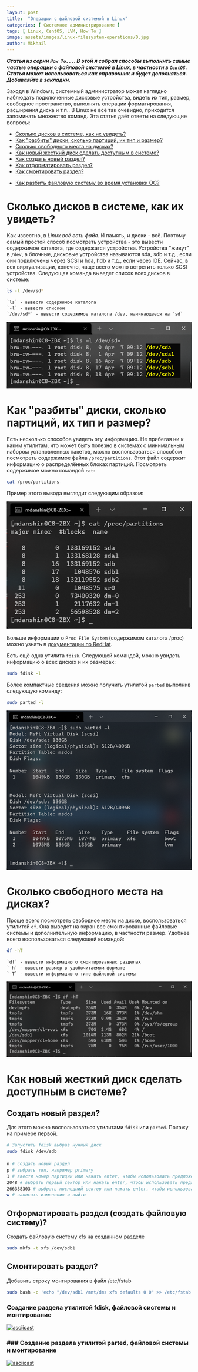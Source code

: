 ```yaml
---
layout: post
title:  "Операции с файловой системой в Linux"
categories: [ Системное администрирование ]
tags: [ Linux, CentOS, LVM, How To ]
image: assets/images/linux-filesystem-operations/0.jpg
author: Mikhail
---
```

***Статья из серии `How To...`. В этой я собрал способы выполнить самые частые операции с файловой системой в Linux, в частности в `CentOS`. Статья может использоваться как справочник и будет дополняться. Добавляйте в закладки.***

Заходя в Windows, системный администратор может наглядно наблюдать подключенные дисковые устройства, видеть их тип, размер, свободное пространство, выполнять операции форматирования, расширения диска и т.п.. В Linux не всё так очевидно, приходится запоминать множество команд. Эта статья даёт ответы на следующие вопросы:

* [Сколько дисков в системе, как их увидеть?](#lsdev)
* [Как "разбиты" диски, сколько партиций, их тип и размер?](#fdisk)
* [Сколько свободного места на дисках?](#df)
* [Как новый жесткий диск сделать доступным в системе?](#newdisk)
* [Как создать новый раздел?](#fdisk)
* [Как отформатировать раздел?](#mkfs)
* [Как смонтировать раздел?](#mount)
<!-- * [Как расширить пространство после увеличения размера жёсткого диска?] -->
* [Как разбить файловую систему во время установки ОС?](https://danshin.ms/LVM-quick-start/)

<a name="lsdev"></a>

# Сколько дисков в системе, как их увидеть?

Как известно, в *Linux всё есть файл*. И память, и диски - всё. Поэтому самый простой способ посмотреть устройства - это вывести содержимое каталога, где содержатся устройства. Устройства "живут" в `/dev`, а блочные, дисковые устройства называются sda, sdb и т.д., если они подключены через SCSI и hda, hdb и т.д., если через IDE. Сейчас, в век виртуализации, конечно, чаще всего можно встретить только SCSI устройства. Следующая команда выведет список всех дисков в системе:

```bash
ls -l /dev/sd*
```
```
`ls` - вывести содержимое каталога
`-l` - вывести списком
`/dev/sd*` - вывести содержимое каталога /dev, начинающееся на `sd`
```

![assets/images/linux-filesystem-operations/1.png](/assets/images/linux-filesystem-operations/1.png)

<a name="fdisk"></a>

# Как "разбиты" диски, сколько партиций, их тип и размер?

Есть несколько способов увидеть эту информацию. Не прибегая ни к каким утилитам, что может быть полезно в системах с минимальным набором установленных пакетов, можно воспользоваться способом посмотреть содержимое файла `/proc/partitions`. Этот файл содержит информацию о распределённых блоках партиций. Посмотреть содержимое можно командой `cat`:

```bash
cat /proc/partitions
```

Пример этого вывода выглядит следующим образом:

![assets/images/linux-filesystem-operations/2.png](/assets/images/linux-filesystem-operations/2.png)

Больше информации о `Proc File System` (содержимом каталога /proc) можно узнать в [документации по RedHat](https://access.redhat.com/documentation/en-us/red_hat_enterprise_linux/6/html/deployment_guide/s1-proc-topfiles).

Есть ещё одна утилита `fdisk`. Следующей командой, можно увидеть информацию о всех дисках и их размерах:

```bash
sudo fdisk -l
```

Более компактные сведения можно получить утилитой `parted` выполнив следующую команду:

```bash
sudo parted -l
```

![assets/images/linux-filesystem-operations/4.png](/assets/images/linux-filesystem-operations/4.png)


<a name="df"></a>

# Сколько свободного места на дисках?

Проще всего посмотреть свободное место на диске, воспользоваться утилитой `df`. Она выведет на экран все смонтированные файловые системы и дополнительную информацию, в частности размер. Удобнее всего воспользоваться следующей командой:

```bash
df -hT
```

```text
`df` - вывести информацию о смонтированных разделах
`-h` - вывести размер в удобочитаемом формате
`-T` - вывести информацию о типе файловой системы
```

![assets/images/linux-filesystem-operations/3.png](/assets/images/linux-filesystem-operations/3.png)

<a name="#newdisk"></a>

# Как новый жесткий диск сделать доступным в системе?

<a name="fdisk"></a>

## Cоздать новый раздел?

Для этого можно воспользоваться утилитами `fdisk` или `parted`. Покажу на примере первой.

```bash
# Запустить fdisk выбрав нужный диск
sudo fdisk /dev/sdb

n # создать новый раздел
p # выбрать тип, например primary
1 # ввести номер партиции или нажать enter, чтобы использовать предложенное значение
2048 # выбрать первый сектор или нажать enter, чтобы использовать предложенное значение
266338303 # выбрать последний сектор или нажать enter, чтобы использовать предложенное значение
w # записать изменения и выйти
```

<a name="mkfs"></a>

## Отформатировать раздел (создать файловую систему)?

Cоздать файловую систему xfs на созданном разделе

```bash
sudo mkfs -t xfs /dev/sdb1
```

<a name="mount"></a>

## Смонтировать раздел?

Добавить строку монтирования в файл /etc/fstab

```bash
sudo bash -c 'echo "/dev/sdb1 /mnt/dms xfs defaults 0 0" >> /etc/fstab '
```


### Создание раздела утилитой fdisk, файловой системы и монтирование

[![asciicast](https://asciinema.org/a/ArHlBNmnWbizJ4ujhvs0gv5mw.svg)](https://asciinema.org/a/ArHlBNmnWbizJ4ujhvs0gv5mw)


### ### Создание раздела утилитой parted, файловой системы и монтирование

[![asciicast](https://asciinema.org/a/QKFwTEIqNSxVlWVIbC8KzWM5Z.svg)](https://asciinema.org/a/QKFwTEIqNSxVlWVIbC8KzWM5Z)
